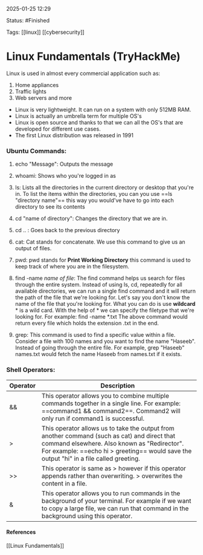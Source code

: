 
2025-01-25 12:29

Status: #Finished 

Tags: [[linux]] [[cybersecurity]] 

# Linux Fundamentals (TryHackMe)

Linux is used in almost every commercial application such as:
1. Home appliances
2. Traffic lights
3. Web servers and more

- Linux is very lightweight. It can run on a system with only 512MB RAM. 
- Linux is actually an umbrella term for multiple OS's
- Linux is open source and thanks to that we can all the OS's that are developed for different use cases.
- The first Linux distribution was released in 1991

### Ubuntu Commands:
1. echo "Message": Outputs the message
2. whoami: Shows who you're logged in as
3. ls: Lists all the directories in the current directory or desktop that you're in. To list the items within the directories, you can you use ==ls "directory name"== this way you would've have to go into each directory to see its contents
4. cd "name of directory": Changes the directory that we are in.
5. cd .. : Goes back to the previous directory
6. cat: Cat stands for concatenate. We use this command to give us an output of files.
7. pwd: pwd stands for **Print Working Directory** this command is used to keep track of where you are in the filesystem.
8. find -name *name of file*: The find command helps us search for files through the entire system. Instead of using ls, cd, repeatedly for all available directories, we can run a single find command and it will return the path of the file that we're looking for.
    Let's say you don't know the name of the file that you're looking for. What you can do is use **wildcard**  * is a wild card. With the help of * we can specify the filetype that we're looking for. For example:
	    find -name *.txt
	    The above command would return every file which holds the extension .txt in the end.

9. grep: This command is used to find a specific value within a file. Consider a file with 100 names and you want to find the name "Haseeb". Instead of going through the entire file. For example, grep "Haseeb" names.txt would fetch the name Haseeb from names.txt if it exists.

### Shell Operators:


| Operator | Description                                                                                                                                                                                                                            |
| -------- | -------------------------------------------------------------------------------------------------------------------------------------------------------------------------------------------------------------------------------------- |
| &&       | This operator allows you to combine multiple commands together in a single line. For example: ==command1 && command2==. Command2 will only run if command1 is successful.                                                              |
| >        | This operator allows us to take the output from another command (such as cat) and direct that command elsewhere. Also known as "Redirector". For example: ==echo hi > greeting== would save the output "hi" in a file called greeting. |
| >>       | This operator is same as > however if this operator appends rather than overwriting. > overwrites the content in a file.                                                                                                               |
| &        | This operator allows you to run commands in the background of your terminal. For example if we want to copy a large file, we can run that command in the background using this operator.                                               |




#### References
[[Linux Fundamentals]]